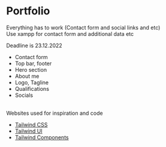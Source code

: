 # Portfolio
Everything has to work (Contact form and social links and etc)
<br>
Use xampp for contact form and additional data etc

Deadline is 23.12.2022

- Contact form 
- Top bar, footer
- Hero section 
- About me 
- Logo, Tagline
- Qualifications
- Socials 

<br>
Websites used for inspiration and code 
<br>

- [Tailwind CSS ](https://tailwindcss.com/)
- [Tailwind UI ](https://tailwindui.com/)
- [Tailwind Components ](https://tailwindcomponents.com/)
